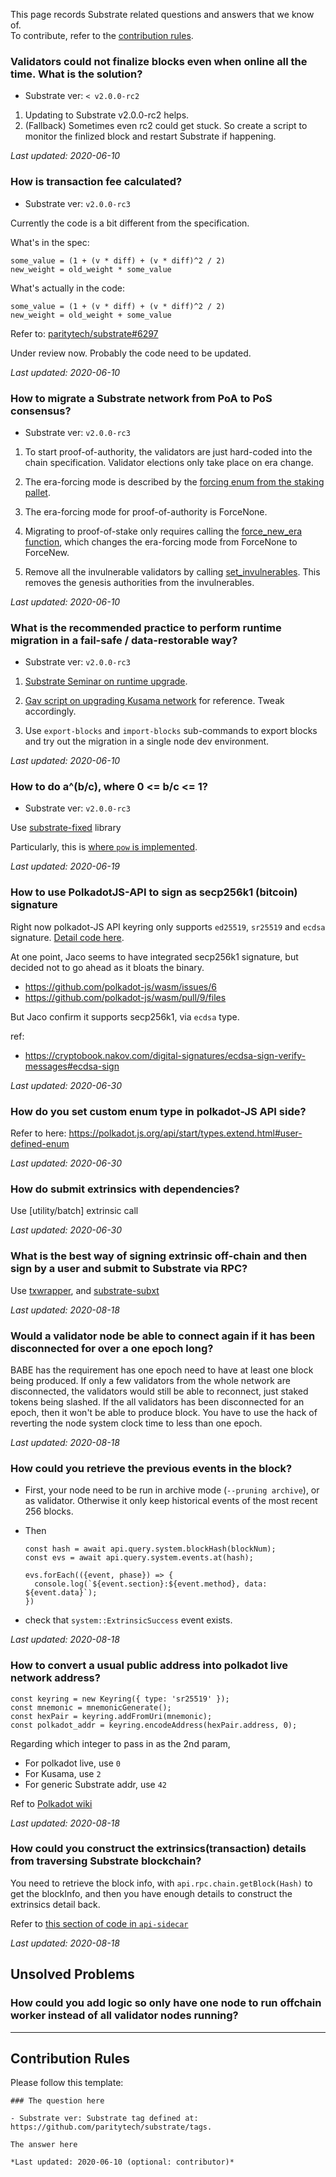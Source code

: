 This page records Substrate related questions and answers that we know of.  
To contribute, refer to the [contribution rules](#contribution-rules).

### Validators could not finalize blocks even when online all the time. What is the solution?

- Substrate ver: `< v2.0.0-rc2`

1. Updating to Substrate v2.0.0-rc2 helps.
2. (Fallback) Sometimes even rc2 could get stuck. So create a script to monitor the finlized block and restart Substrate if happening.

*Last updated: 2020-06-10*

### How is transaction fee calculated?

- Substrate ver: `v2.0.0-rc3`

Currently the code is a bit different from the specification.

What's in the spec:

```
some_value = (1 + (v * diff) + (v * diff)^2 / 2)
new_weight = old_weight * some_value
```

What's actually in the code:

```
some_value = (1 + (v * diff) + (v * diff)^2 / 2)
new_weight = old_weight + some_value
```

Refer to: [paritytech/substrate#6297](https://github.com/paritytech/substrate/pull/6297)

Under review now. Probably the code need to be updated. 

*Last updated: 2020-06-10*

### How to migrate a Substrate network from PoA to PoS consensus?

- Substrate ver: `v2.0.0-rc3`

1. To start proof-of-authority, the validators are just hard-coded into the chain specification.
Validator elections only take place on era change.

2. The era-forcing mode is described by the [forcing enum from the staking pallet](https://github.com/paritytech/substrate/blob/v2.0.0-rc3/frame/staking/src/lib.rs#L917).

3. The era-forcing mode for proof-of-authority is ForceNone.

4. Migrating to proof-of-stake only requires calling the [force_new_era function](https://github.com/paritytech/substrate/blob/v2.0.0-rc3/frame/staking/src/lib.rs#L1812), which changes the era-forcing mode from ForceNone to ForceNew.

5. Remove all the invulnerable validators by calling [set_invulnerables](https://github.com/paritytech/substrate/blob/v2.0.0-rc3/frame/staking/src/lib.rs#L1841). This removes the genesis authorities from the invulnerables.

*Last updated: 2020-06-10*

### What is the recommended practice to perform runtime migration in a fail-safe / data-restorable way?

- Substrate ver: `v2.0.0-rc3`

1. [Substrate Seminar on runtime upgrade](https://youtu.be/0eNGZpNkJk4).

2. [Gav script on upgrading Kusama network](https://hackmd.io/mGgNZX0VT4S0UTaq89-_SQ) for reference. Tweak accordingly.

3. Use `export-blocks` and `import-blocks` sub-commands to export blocks and try out the migration in a single node dev environment.

*Last updated: 2020-06-10*

### How to do a^(b/c), where 0 <= b/c <= 1?

- Substrate ver: `v2.0.0-rc3`

Use [substrate-fixed](https://github.com/encointer/substrate-fixed) library

Particularly, this is [where `pow` is implemented](https://github.com/encointer/substrate-fixed/blob/master/src/transcendental.rs#L320-L353).

*Last updated: 2020-06-19*

### How to use PolkadotJS-API to sign as secp256k1 (bitcoin) signature

Right now polkadot-JS API keyring only supports `ed25519`, `sr25519` and `ecdsa` signature. [Detail code here](https://github.com/polkadot-js/common/blob/master/packages/keyring/src/keyring.ts#L43).

At one point, Jaco seems to have integrated secp256k1 signature, but decided not to go ahead as it bloats the binary.

- https://github.com/polkadot-js/wasm/issues/6
- https://github.com/polkadot-js/wasm/pull/9/files

But Jaco confirm it supports secp256k1, via `ecdsa` type.

ref:

- https://cryptobook.nakov.com/digital-signatures/ecdsa-sign-verify-messages#ecdsa-sign

*Last updated: 2020-06-30*

### How do you set custom enum type in polkadot-JS API side?

Refer to here: https://polkadot.js.org/api/start/types.extend.html#user-defined-enum

*Last updated: 2020-06-30*

### How do submit extrinsics with dependencies?

Use [utility/batch] extrinsic call

*Last updated: 2020-06-30*

### What is the best way of signing extrinsic off-chain and then sign by a user and submit to Substrate via RPC?

Use [txwrapper](https://github.com/paritytech/txwrapper), and [substrate-subxt](https://github.com/paritytech/substrate-subxt)

*Last updated: 2020-08-18*

### Would a validator node be able to connect again if it has been disconnected for over a one epoch long? 

BABE has the requirement has one epoch need to have at least one block being produced. If only a few validators from the whole network are disconnected, the validators would still be able to reconnect, just staked tokens being slashed. If the all validators has been disconnected for an epoch, then it won't be able to produce block. You have to use the hack of reverting the node system clock time to less than one epoch.

*Last updated: 2020-08-18*

### How could you retrieve the previous events in the block?

- First, your node need to be run in archive mode (`--pruning archive`), or as validator. Otherwise it only keep historical events of the most recent 256 blocks. 

- Then 

  ```
  const hash = await api.query.system.blockHash(blockNum);
  const evs = await api.query.system.events.at(hash);

  evs.forEach(({event, phase}) => {
    console.log(`${event.section}:${event.method}, data: ${event.data}`);
  })
  ```

- check that `system::ExtrinsicSuccess` event exists.

*Last updated: 2020-08-18*

### How to convert a usual public address into polkadot live network address?

```
const keyring = new Keyring({ type: 'sr25519' });
const mnemonic = mnemonicGenerate();
const hexPair = keyring.addFromUri(mnemonic);
const polkadot_addr = keyring.encodeAddress(hexPair.address, 0);
```

Regarding which integer to pass in as the 2nd param, 

- For polkadot live, use `0`
- For Kusama, use `2`
- For generic Substrate addr, use `42`

Ref to [Polkadot wiki](https://wiki.polkadot.network/docs/en/learn-accounts)

*Last updated: 2020-08-18*

### How could you construct the extrinsics(transaction) details from traversing Substrate blockchain?

You need to retrieve the block info, with `api.rpc.chain.getBlock(Hash)` to get the blockInfo, and then you have enough details to construct the extrinsics detail back.

Refer to [this section of code in `api-sidecar`](https://github.com/paritytech/substrate-api-sidecar/blob/master/src/services/blocks/BlocksService.ts#L177-L205)

*Last updated: 2020-08-18*

## Unsolved Problems

### How could you add logic so only have one node to run offchain worker instead of all validator nodes running?

---

## Contribution Rules

Please follow this template:

```
### The question here

- Substrate ver: Substrate tag defined at: https://github.com/paritytech/substrate/tags.

The answer here

*Last updated: 2020-06-10 (optional: contributor)*
```
